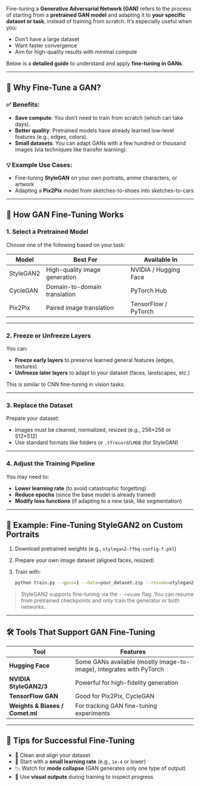 Fine-tuning a **Generative Adversarial Network (GAN)** refers to the process of starting from a **pretrained GAN model** and adapting it to **your specific dataset or task**, instead of training from scratch. It’s especially useful when you:

* Don’t have a large dataset
* Want faster convergence
* Aim for high-quality results with minimal compute

Below is a **detailed guide** to understand and apply **fine-tuning in GANs**.

---

## 🧠 Why Fine-Tune a GAN?

### ✅ Benefits:

* **Save compute**: You don’t need to train from scratch (which can take days).
* **Better quality**: Pretrained models have already learned low-level features (e.g., edges, colors).
* **Small datasets**: You can adapt GANs with a few hundred or thousand images (via techniques like transfer learning).

### 💡 Example Use Cases:

* Fine-tuning **StyleGAN** on your own portraits, anime characters, or artwork
* Adapting a **Pix2Pix** model from sketches-to-shoes into sketches-to-cars

---

## 🔧 How GAN Fine-Tuning Works

### 1. **Select a Pretrained Model**

Choose one of the following based on your task:

| Model     | Best For                      | Available In          |
| --------- | ----------------------------- | --------------------- |
| StyleGAN2 | High-quality image generation | NVIDIA / Hugging Face |
| CycleGAN  | Domain-to-domain translation  | PyTorch Hub           |
| Pix2Pix   | Paired image translation      | TensorFlow / PyTorch  |

---

### 2. **Freeze or Unfreeze Layers**

You can:

* **Freeze early layers** to preserve learned general features (edges, textures)
* **Unfreeze later layers** to adapt to your dataset (faces, landscapes, etc.)

This is similar to CNN fine-tuning in vision tasks.

---

### 3. **Replace the Dataset**

Prepare your dataset:

* Images must be cleaned, normalized, resized (e.g., 256×256 or 512×512)
* Use standard formats like folders or `.tfrecord`/`LMDB` (for StyleGAN)

---

### 4. **Adjust the Training Pipeline**

You may need to:

* **Lower learning rate** (to avoid catastrophic forgetting)
* **Reduce epochs** (since the base model is already trained)
* **Modify loss functions** (if adapting to a new task, like segmentation)

---

## 🧪 Example: Fine-Tuning StyleGAN2 on Custom Portraits

1. Download pretrained weights (e.g., `stylegan2-ffhq-config-f.pkl`)
2. Prepare your own image dataset (aligned faces, resized)
3. Train with:

   ```bash
   python train.py --gpus=1 --data=your_dataset.zip --resume=stylegan2-ffhq-config-f.pkl --aug=ada
   ```

> StyleGAN2 supports fine-tuning via the `--resume` flag. You can resume from pretrained checkpoints and only train the generator or both networks.

---

## 🛠️ Tools That Support GAN Fine-Tuning

| Tool                            | Features                                                             |
| ------------------------------- | -------------------------------------------------------------------- |
| **Hugging Face**                | Some GANs available (mostly image-to-image), integrates with PyTorch |
| **NVIDIA StyleGAN2/3**          | Powerful for high-fidelity generation                                |
| **TensorFlow GAN**              | Good for Pix2Pix, CycleGAN                                           |
| **Weights & Biases / Comet.ml** | For tracking GAN fine-tuning experiments                             |

---

## 📌 Tips for Successful Fine-Tuning

* 🧼 Clean and align your dataset
* 🧪 Start with a **small learning rate** (e.g., `1e-4` or lower)
* 📉 Watch for **mode collapse** (GAN generates only one type of output)
* 🎨 Use **visual outputs** during training to inspect progress
